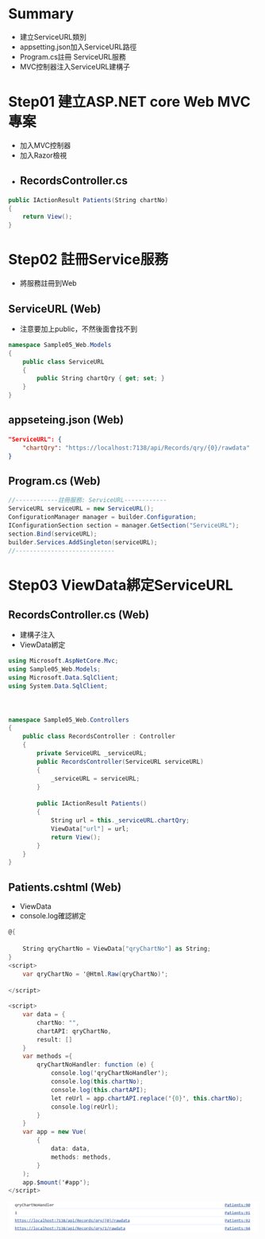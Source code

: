 # Summary
- 建立ServiceURL類別
- appsetting.json加入ServiceURL路徑
- Program.cs註冊 ServiceURL服務
- MVC控制器注入ServiceURL建構子

# Step01 建立ASP.NET core Web MVC專案
- 加入MVC控制器
- 加入Razor檢視
- ## RecordsController.cs
```cs
public IActionResult Patients(String chartNo)
{
	return View();
}
```

# Step02 註冊Service服務
- 將服務註冊到Web
## ServiceURL (Web)
- 注意要加上public，不然後面會找不到
```cs
namespace Sample05_Web.Models
{
    public class ServiceURL
    {
        public String chartQry { get; set; }
    }
}
```
## appseteing.json  (Web)
```json
"ServiceURL": {
	"chartQry": "https://localhost:7138/api/Records/qry/{0}/rawdata"
}
```
## Program.cs  (Web)
```cs
//------------註冊服務: ServiceURL------------
ServiceURL serviceURL = new ServiceURL();
ConfigurationManager manager = builder.Configuration;
IConfigurationSection section = manager.GetSection("ServiceURL");
section.Bind(serviceURL);
builder.Services.AddSingleton(serviceURL);
//----------------------------
```

# Step03 ViewData綁定ServiceURL
## RecordsController.cs (Web)
- 建構子注入
- ViewData綁定
```cs
using Microsoft.AspNetCore.Mvc;
using Sample05_Web.Models;
using Microsoft.Data.SqlClient;
using System.Data.SqlClient;



namespace Sample05_Web.Controllers
{
    public class RecordsController : Controller
    {
        private ServiceURL _serviceURL;
        public RecordsController(ServiceURL serviceURL) 
        {
            _serviceURL = serviceURL;
        }

        public IActionResult Patients()
        {
            String url = this._serviceURL.chartQry;
            ViewData["url"] = url;
            return View();
        }
    }
}
```
## Patients.cshtml (Web)
- ViewData
- console.log確認綁定
```cs
@{

    String qryChartNo = ViewData["qryChartNo"] as String;
}
<script>
    var qryChartNo = '@Html.Raw(qryChartNo)';

</script>
```

```cs
<script>
    var data = {
        chartNo: "",
        chartAPI: qryChartNo,
        result: []
    }
    var methods ={
        qryChartNoHandler: function (e) {
            console.log('qryChartNoHandler');
            console.log(this.chartNo);
            console.log(this.chartAPI);
            let reUrl = app.chartAPI.replace('{0}', this.chartNo);
            console.log(reUrl);
        }
    }
    var app = new Vue(
        {
            data: data,
            methods: methods,
        }
    );
    app.$mount('#app');
</script>
```
![image](https://github.com/Riley-Shu/Web-Medical_Record/blob/master/Note/image/N03-P01.png)


